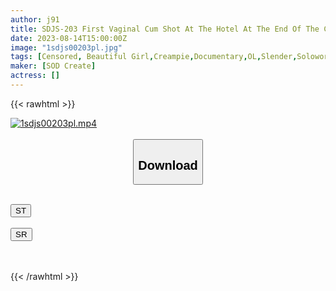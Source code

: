 ```yaml
---
author: j91
title: SDJS-203 First Vaginal Cum Shot At The Hotel At The End Of The Company Until Morning, I Keep Sperm In My Pussy All The Time… Goods Division Haru Shibasaki, 2nd Year At The Company
date: 2023-08-14T15:00:00Z
image: "1sdjs00203pl.jpg"
tags: [Censored, Beautiful Girl,Creampie,Documentary,OL,Slender,Solowork]
maker: [SOD Create]
actress: []
---
```



{{< rawhtml >}}

<div class="video" data-videoid="GjVwDdLzyqI1XBJ">
    <a href="javascript:;">
        <img src="https://my.j91.asia/posts/1sdjs00203pl/1sdjs00203pl.jpg" width="WIDTH" height="HEIGHT" alt="1sdjs00203pl.mp4" loading="lazy">
    </a>
</div>

<script type="text/javascript" src="https://j91.asia/asset/on-demand-st.js"></script>

<br>
  <link rel="stylesheet" href="https://j91.asia/asset/bs5.css">
  
  <center>
  <button class="btn btn-primary" type="button" data-bs-toggle="collapse" data-bs-target=".multi-collapse" aria-expanded="false" aria-controls="multiCollapseExample1 multiCollapseExample2"><h2>Download</h2></button></center>
</p>
<div class="row">
  <div class="col">
    <div class="collapse multi-collapse" id="multiCollapseExample1">
      <div class="card card-body">
	      	      <br>
<div class="buttons">  
<a href="https://streamtape.to/v/GjVwDdLzyqI1XBJ"><button class="btn-hover color-3"><i class="fa fa-download"></i> ST</button></a></div>
    </div>
  </div>
</div>
  <div class="col">
    <div class="collapse multi-collapse" id="multiCollapseExample2">
      <div class="card card-body">
	      <br>
<div class="buttons">
    <a href="https://streamruby.com/sci0xbpayidz"><button class="btn-hover color-9"><i class="fa fa-download"></i> SR</button></a></div>
<br><br>
      </div>
    </div>
  </div>
</div>

{{< /rawhtml >}}